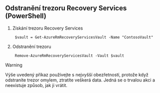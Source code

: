 ## <a name="delete-a-recovery-services-vault-powershell"></a>Odstranění trezoru Recovery Services (PowerShell)

1. Získání trezoru Recovery Services

        $vault = Get-AzureRmRecoveryServicesVault -Name "ContosoVault"

2. Odstranění trezoru

        Remove-AzureRmRecoveryServicesVault -Vault $vault

>[!WARNING]
>
> Výše uvedený příkaz používejte s nejvyšší obezřetností, protože když odstraníte trezor omylem, ztratíte veškerá data. Jedná se o trvalou akci a neexistuje způsob, jak ji vrátit.  




<!--HONumber=Feb17_HO3-->


